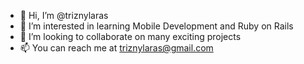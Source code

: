 - 👋 Hi, I’m @triznylaras
- 👀 I’m interested in learning Mobile Development and Ruby on Rails
- 💞️ I’m looking to collaborate on many exciting projects
- 📫 You can reach me at triznylaras@gmail.com

<!---
triznylaras/triznylaras is a ✨ special ✨ repository because its `README.md` (this file) appears on your GitHub profile.
You can click the Preview link to take a look at your changes.
--->
